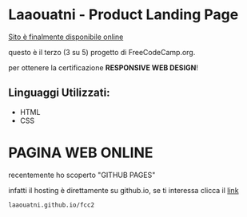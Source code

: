 # Laaouatni - Product Landing Page
[Sito è finalmente disponibile online][1]

questo è il terzo (3 su 5) progetto di FreeCodeCamp.org.

per ottenere la certificazione **RESPONSIVE WEB DESIGN**!

## Linguaggi Utilizzati:

- HTML
- CSS

# PAGINA WEB ONLINE

recentemente ho scoperto "GITHUB PAGES"

infatti il hosting è direttamente su github.io, se ti interessa clicca il [link][1]

```laaouatni.github.io/fcc2```

[1]: https://laaouatni.github.io/fcc2/
